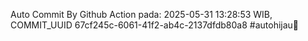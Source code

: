 Auto Commit By Github Action pada: 2025-05-31 13:28:53 WIB, COMMIT_UUID 67cf245c-6061-41f2-ab4c-2137dfdb80a8 #autohijau🗿
